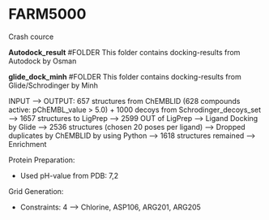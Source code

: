 # FARM5000
Crash cource 

**Autodock_result** #FOLDER
This folder contains docking-results from Autodock by Osman

**glide_dock_minh** #FOLDER
This folder contains docking-results from Glide/Schrodinger by Minh

INPUT --> OUTPUT:
657 structures from ChEMBLID (628 compounds active: pChEMBL_value > 5.0) + 1000 decoys from Schrodinger_decoys_set --> 1657 structures to LigPrep --> 2599 OUT of LigPrep --> Ligand Docking by Glide 
--> 2536 structures (chosen 20 poses per ligand) --> Dropped duplicates by ChEMBLID by using Python --> 1618 structures remained --> Enrichment

Protein Preparation:
- Used pH-value from PDB: 7,2

Grid Generation:
- Constraints: 4 --> Chlorine, ASP106, ARG201, ARG205

